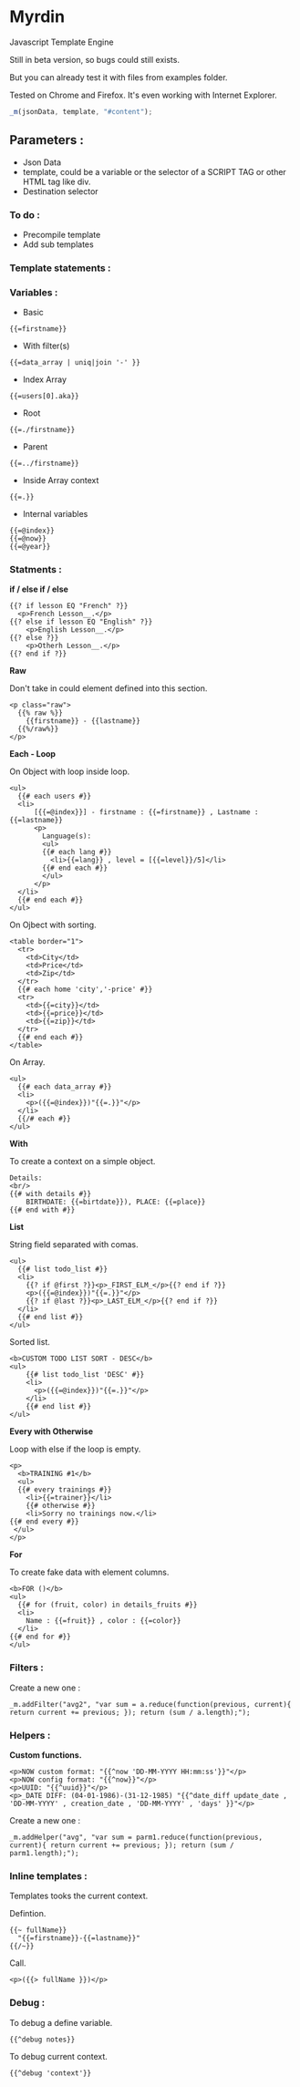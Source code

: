 # Myrdin
Javascript Template Engine

Still in beta version, so bugs could still exists.

But you can already test it with files from examples folder.

Tested on Chrome and Firefox.
It's even working with Internet Explorer.

```javascript
_m(jsonData, template, "#content");
```

## **Parameters :**

* Json Data 
* template, could be a variable or the selector of a SCRIPT TAG or other HTML tag like div.
* Destination selector

### **To do :**

* Precompile template
* Add sub templates

### **Template statements :**

### **Variables :**

* Basic
```
{{=firstname}}
```

* With filter(s)
```
{{=data_array | uniq|join '-' }}
```

* Index Array
```
{{=users[0].aka}}
```

* Root
```
{{=./firstname}}
```

* Parent
```
{{=../firstname}}
```

* Inside Array context
```
{{=.}}
```

* Internal variables
```
{{=@index}}
{{=@now}}
{{=@year}}
```

### **Statments :**

**if / else if / else**

```
{{? if lesson EQ "French" ?}}
  <p>French Lesson__.</p>
{{? else if lesson EQ "English" ?}}
	<p>English Lesson__.</p>  
{{? else ?}}            
	<p>Otherh Lesson__.</p>
{{? end if ?}}
```

**Raw**

Don't take in could element defined into this section.
```
<p class="raw">
  {{% raw %}}
    {{firstname}} - {{lastname}}
  {{%/raw%}}				
</p>
```

**Each - Loop**

On Object with loop inside loop.
```
<ul>
  {{# each users #}}
  <li>
      [{{=@index}}] - firstname : {{=firstname}} , Lastname : {{=lastname}}
      <p>
        Language(s):
        <ul>
        {{# each lang #}}
          <li>{{=lang}} , level = [{{=level}}/5]</li>
        {{# end each #}}
        </ul>						
      </p>        
  </li>
  {{# end each #}}  
</ul>
```

On Ojbect with sorting.
```
<table border="1">
  <tr>
    <td>City</td>
    <td>Price</td>
    <td>Zip</td>
  </tr>
  {{# each home 'city','-price' #}}
  <tr>
    <td>{{=city}}</td>
    <td>{{=price}}</td>
    <td>{{=zip}}</td>
  </tr>
  {{# end each #}}
</table>
```

On Array.
```
<ul>		
  {{# each data_array #}}
  <li>
    <p>({{=@index}})"{{=.}}"</p>
  </li>
  {{/# each #}}
</ul>		
```

**With**

To create a context on a simple object.

```
Details:
<br/>
{{# with details #}}
  	BIRTHDATE: {{=birtdate}}), PLACE: {{=place}}
{{# end with #}}    
```

**List**

String field separated with comas.

```
<ul>		
  {{# list todo_list #}}
  <li>
    {{? if @first ?}}<p>_FIRST_ELM_</p>{{? end if ?}}
    <p>({{=@index}})"{{=.}}"</p>
    {{? if @last ?}}<p>_LAST_ELM_</p>{{? end if ?}}  
  </li>
  {{# end list #}}
</ul>  
```

Sorted list.

```
<b>CUSTOM TODO LIST SORT - DESC</b>
<ul>		
    {{# list todo_list 'DESC' #}}
    <li>
      <p>({{=@index}})"{{=.}}"</p>
    </li>
    {{# end list #}}
</ul>  
```

**Every with Otherwise**

Loop with else if the loop is empty.

```
<p>
  <b>TRAINING #1</b>
  <ul>
  {{# every trainings #}}
    <li>{{=trainer}}</li>
	{{# otherwise #}}
  	<li>Sorry no trainings now.</li>
{{# end every #}}
 </ul>
</p>
```

**For**

To create fake data with element columns.

```
<b>FOR ()</b>
<ul>		
  {{# for (fruit, color) in details_fruits #}}
  <li>
    Name : {{=fruit}} , color : {{=color}}
  </li>
{{# end for #}}
</ul>
```
### **Filters :**

Create a new one :
```
_m.addFilter("avg2", "var sum = a.reduce(function(previous, current){ return current += previous; }); return (sum / a.length);");
```

### **Helpers :**

**Custom functions.**

```
<p>NOW custom format: "{{^now 'DD-MM-YYYY HH:mm:ss'}}"</p>
<p>NOW config format: "{{^now}}"</p>
<p>UUID: "{{^uuid}}"</p>
<p>_DATE DIFF: (04-01-1986)-(31-12-1985) "{{^date_diff update_date , 'DD-MM-YYYY' , creation_date , 'DD-MM-YYYY' , 'days' }}"</p>
```

Create a new one :
```
_m.addHelper("avg", "var sum = parm1.reduce(function(previous, current){ return current += previous; }); return (sum / parm1.length);");
```

### **Inline templates :**

Templates tooks the current context.

Defintion.

```
{{~ fullName}}
  "{{=firstname}}-{{=lastname}}"
{{/~}}	
```

Call.

```
<p>({{> fullName }})</p>
```

### **Debug :**

To debug a define variable.

```
{{^debug notes}}
```

To debug current context.

```
{{^debug 'context'}}
```
